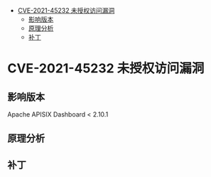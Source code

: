 - [CVE-2021-45232 未授权访问漏洞](#cve-2021-45232-未授权访问漏洞)
  - [影响版本](#影响版本)
  - [原理分析](#原理分析)
  - [补丁](#补丁)
# CVE-2021-45232 未授权访问漏洞
## 影响版本
Apache APISIX Dashboard < 2.10.1
## 原理分析
## 补丁